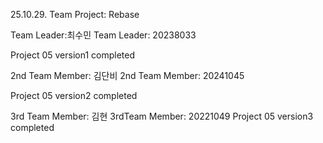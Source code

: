 25.10.29. Team Project: Rebase

Team Leader:최수민
Team Leader: 20238033

Project 05 version1 completed

2nd Team Member: 김단비 
2nd Team Member: 20241045

Project 05 version2 completed

3rd Team Member: 김현
3rdTeam Member: 20221049
Project 05 version3 completed